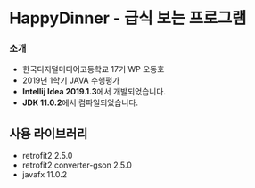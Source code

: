 # HappyDinner - 급식 보는 프로그램

### 소개

* 한국디지털미디어고등학교 17기 WP 오동호
* 2019년 1학기 JAVA 수행평가
* **Intellij Idea 2019.1.3**에서 개발되었습니다.
* **JDK 11.0.2**에서 컴파일되었습니다.


## 사용 라이브러리

* retrofit2 2.5.0
* retrofit2 converter-gson 2.5.0
* javafx 11.0.2